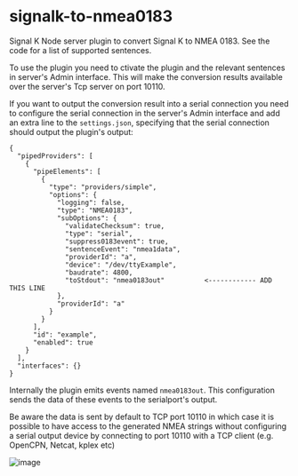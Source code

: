 # signalk-to-nmea0183
Signal K Node server plugin to convert Signal K to NMEA 0183. See the code for a list of supported sentences.

To use the plugin you need to ctivate the plugin and the relevant sentences in server's Admin interface. This will make the conversion results available over the server's Tcp server on port 10110.

If you want to output the conversion result into a serial connection you need to configure the serial connection in the server's Admin interface and add an extra line to the `settings.json`, specifying that the serial connection should output the plugin's output:


```
{
  "pipedProviders": [
    {
      "pipeElements": [
        {
          "type": "providers/simple",
          "options": {
            "logging": false,
            "type": "NMEA0183",
            "subOptions": {
              "validateChecksum": true,
              "type": "serial",
              "suppress0183event": true,
              "sentenceEvent": "nmea1data",
              "providerId": "a",
              "device": "/dev/ttyExample",
              "baudrate": 4800,
              "toStdout": "nmea0183out"          <------------ ADD THIS LINE
            },
            "providerId": "a"
          }
        }
      ],
      "id": "example",
      "enabled": true
    }
  ],
  "interfaces": {}
}
```

Internally the plugin emits events named `nmea0183out`. This configuration sends the data of these events to the serialport's output. 

Be aware the data is sent by default to TCP port 10110 in which case it is possible to have access to the generated NMEA strings without configuring a serial output device by connecting to port 10110 with a TCP client (e.g. OpenCPN, Netcat, kplex etc)

![image](https://user-images.githubusercontent.com/1049678/63366888-64283700-c383-11e9-9a5f-7f9975e007f3.png)

